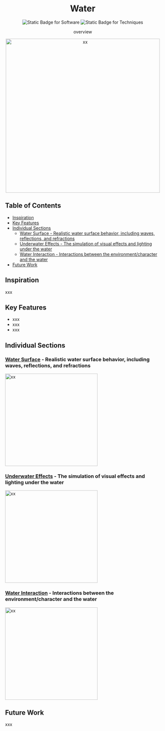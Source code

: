 <div align="center">
    <h1>Water</h1>
    <p><img alt="Static Badge for Software" src="https://img.shields.io/badge/Software-Unreal-CDCFEC"> <img alt="Static Badge for Techniques" src="https://img.shields.io/badge/Techniques-xx-C2D8EE"></p>
    <p>overview</p>
    <p><img src="media/xx.gif" alt="xx" title="xx" height=500></p>
</div>


## Table of Contents <!-- omit from toc -->
- [Inspiration](#inspiration)
- [Key Features](#key-features)
- [Individual Sections](#individual-sections)
  - [Water Surface - Realistic water surface behavior, including waves, reflections, and refractions](#water-surface---realistic-water-surface-behavior-including-waves-reflections-and-refractions)
  - [Underwater Effects - The simulation of visual effects and lighting under the water](#underwater-effects---the-simulation-of-visual-effects-and-lighting-under-the-water)
  - [Water Interaction - Interactions between the environment/character and the water](#water-interaction---interactions-between-the-environmentcharacter-and-the-water)
- [Future Work](#future-work)

## Inspiration
xxx

## Key Features
- xxx
- xxx
- xxx

## Individual Sections

### [Water Surface](WaterSurface/README.md) - Realistic water surface behavior, including waves, reflections, and refractions
<p><img src="media/xx.gif" alt="xx" title="xx" height=300></p>

### [Underwater Effects](UnderwaterEffects/README.md) - The simulation of visual effects and lighting under the water
<p><img src="media/xx.gif" alt="xx" title="xx" height=300></p>

### [Water Interaction](WaterInteraction/README.md) - Interactions between the environment/character and the water
<p><img src="media/xx.gif" alt="xx" title="xx" height=300></p>

## Future Work
xxx

